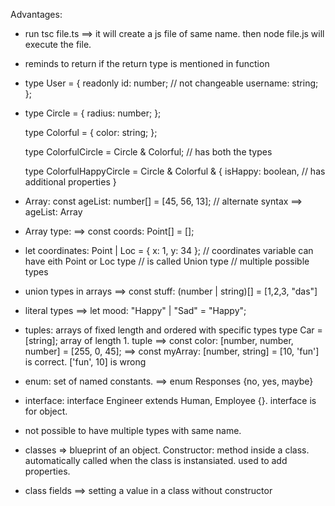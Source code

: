 Advantages:

* run tsc file.ts ==> it will create a js file of same name. then node file.js will execute the file.

* reminds to return if the return type is mentioned in function

* type User = {
    readonly id: number; // not changeable
    username: string;
  };

* type Circle = {
    radius: number;
  };

  type Colorful = {
    color: string;
  };

  type ColorfulCircle = Circle & Colorful; // has both the types

  type ColorfulHappyCircle = Circle & Colorful & {
    isHappy: boolean,  // has additional properties
  }

* Array: const ageList: number[] = [45, 56, 13]; // alternate syntax ==> ageList: Array<number>
* Array type: ==> const coords: Point[] = [];

* let coordinates: Point | Loc = { x: 1, y: 34 }; // coordinates variable can have eith Point or Loc type // is called Union type 
  // multiple possible types

* union types in arrays ==> const stuff: (number | string)[] = [1,2,3, "das"]

* literal types ==> let mood: "Happy" | "Sad" = "Happy";

* tuples: arrays of fixed length and ordered with specific types 
  type Car = [string]; array of length 1. tuple
  ==> const color: [number, number, number] = [255, 0, 45];
  ==> const myArray: [number, string] = [10, 'fun'] is correct. ['fun', 10] is wrong

* enum: set of named constants. 
 ==> enum Responses {no, yes, maybe}

* interface: interface Engineer extends Human, Employee {}. interface is for object.
* not possible to have multiple types with same name. 

* classes => blueprint of an object. Constructor: method inside a class. automatically called when the class is instansiated. used to add properties.

* class fields ==> setting a value in a class without constructor